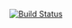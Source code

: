 [![Build Status](https://travis-ci.org/adamdsmith/nrsmisc.png)](https://travis-ci.org/adamdsmith/nrsmisc)
